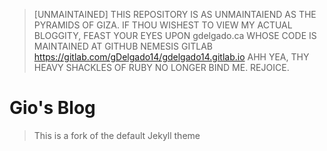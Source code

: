 > [UNMAINTAINED]
> THIS REPOSITORY IS AS UNMAINTAIEND AS THE PYRAMIDS OF GIZA.
> IF THOU WISHEST TO VIEW MY ACTUAL BLOGGITY, FEAST YOUR EYES UPON gdelgado.ca
> WHOSE CODE IS MAINTAINED AT GITHUB NEMESIS GITLAB
> https://gitlab.com/gDelgado14/gdelgado14.gitlab.io
> AHH YEA, THY HEAVY SHACKLES OF RUBY NO LONGER BIND ME. REJOICE.

# Gio's Blog

> This is a fork of the default Jekyll theme
